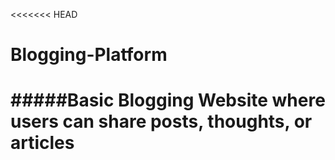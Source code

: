 <<<<<<< HEAD
# Blogging-Platform
#####Basic Blogging Website where users can share posts, thoughts, or articles 
=========
